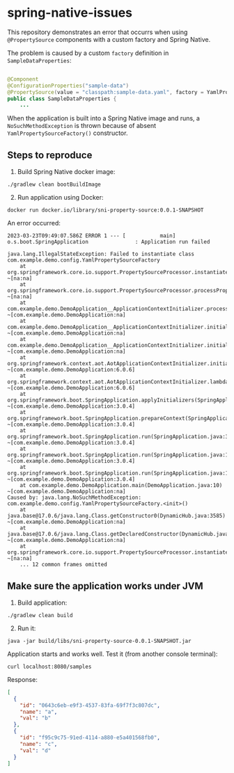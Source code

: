 # spring-native-issues

This repository demonstrates an error that occurrs when using `@PropertySource` components with a custom factory and
Spring Native.

The problem is caused by a custom `factory` definition in `SampleDataProperties`:

```java

@Component
@ConfigurationProperties("sample-data")
@PropertySource(value = "classpath:sample-data.yaml", factory = YamlPropertySourceFactory.class)
public class SampleDataProperties {
    ...
```

When the application is built into a Spring Native image and runs, a `NoSuchMethodException` is thrown because of
absent `YamlPropertySourceFactory()` constructor.

## Steps to reproduce

1. Build Spring Native docker image:

```shell
./gradlew clean bootBuildImage 
```

2. Run application using Docker:

```shell
docker run docker.io/library/sni-property-source:0.0.1-SNAPSHOT
```

An error occurred:

```
2023-03-23T09:49:07.586Z ERROR 1 --- [           main] o.s.boot.SpringApplication               : Application run failed

java.lang.IllegalStateException: Failed to instantiate class com.example.demo.config.YamlPropertySourceFactory
	at org.springframework.core.io.support.PropertySourceProcessor.instantiateClass(PropertySourceProcessor.java:146) ~[na:na]
	at org.springframework.core.io.support.PropertySourceProcessor.processPropertySource(PropertySourceProcessor.java:81) ~[na:na]
	at com.example.demo.DemoApplication__ApplicationContextInitializer.processPropertySources(DemoApplication__ApplicationContextInitializer.java:46) ~[com.example.demo.DemoApplication:na]
	at com.example.demo.DemoApplication__ApplicationContextInitializer.initialize(DemoApplication__ApplicationContextInitializer.java:33) ~[com.example.demo.DemoApplication:na]
	at com.example.demo.DemoApplication__ApplicationContextInitializer.initialize(DemoApplication__ApplicationContextInitializer.java:27) ~[com.example.demo.DemoApplication:na]
	at org.springframework.context.aot.AotApplicationContextInitializer.initialize(AotApplicationContextInitializer.java:72) ~[com.example.demo.DemoApplication:6.0.6]
	at org.springframework.context.aot.AotApplicationContextInitializer.lambda$forInitializerClasses$0(AotApplicationContextInitializer.java:61) ~[com.example.demo.DemoApplication:6.0.6]
	at org.springframework.boot.SpringApplication.applyInitializers(SpringApplication.java:605) ~[com.example.demo.DemoApplication:3.0.4]
	at org.springframework.boot.SpringApplication.prepareContext(SpringApplication.java:385) ~[com.example.demo.DemoApplication:3.0.4]
	at org.springframework.boot.SpringApplication.run(SpringApplication.java:309) ~[com.example.demo.DemoApplication:3.0.4]
	at org.springframework.boot.SpringApplication.run(SpringApplication.java:1304) ~[com.example.demo.DemoApplication:3.0.4]
	at org.springframework.boot.SpringApplication.run(SpringApplication.java:1293) ~[com.example.demo.DemoApplication:3.0.4]
	at com.example.demo.DemoApplication.main(DemoApplication.java:10) ~[com.example.demo.DemoApplication:na]
Caused by: java.lang.NoSuchMethodException: com.example.demo.config.YamlPropertySourceFactory.<init>()
	at java.base@17.0.6/java.lang.Class.getConstructor0(DynamicHub.java:3585) ~[com.example.demo.DemoApplication:na]
	at java.base@17.0.6/java.lang.Class.getDeclaredConstructor(DynamicHub.java:2754) ~[com.example.demo.DemoApplication:na]
	at org.springframework.core.io.support.PropertySourceProcessor.instantiateClass(PropertySourceProcessor.java:141) ~[na:na]
	... 12 common frames omitted
```

## Make sure the application works under JVM

1. Build application:

```shell
./gradlew clean build 
```

2. Run it:

```shell
java -jar build/libs/sni-property-source-0.0.1-SNAPSHOT.jar  
```

Application starts and works well. Test it (from another console terminal):

````shell
curl localhost:8080/samples
````

Response:

```json
[
  {
    "id": "0643c6eb-e9f3-4537-83fa-69f7f3c807dc",
    "name": "a",
    "val": "b"
  },
  {
    "id": "f95c9c75-91ed-4114-a880-e5a401568fb0",
    "name": "c",
    "val": "d"
  }
]
```